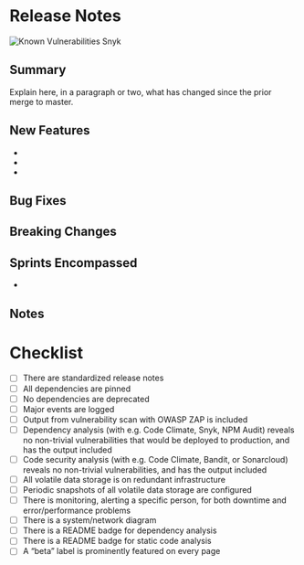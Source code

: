 # Release Notes

![Known Vulnerabilities](https://snyk.io/test/github/ustaxcourt/ef-cms/sprint-##/badge.svg) Snyk

## Summary

Explain here, in a paragraph or two, what has changed since the prior merge to master.

## New Features
- 
- 
- 

## Bug Fixes

## Breaking Changes

## Sprints Encompassed
-

## Notes

# Checklist

- [ ] There are standardized release notes
- [ ] All dependencies are pinned
- [ ] No dependencies are deprecated
- [ ] Major events are logged
- [ ] Output from vulnerability scan with OWASP ZAP is included
- [ ] Dependency analysis (with e.g. Code Climate, Snyk, NPM Audit) reveals no non-trivial vulnerabilities that would be deployed to production, and has the output included
- [ ] Code security analysis (with e.g. Code Climate, Bandit, or Sonarcloud) reveals no non-trivial vulnerabilities, and has the output included
- [ ] All volatile data storage is on redundant infrastructure
- [ ] Periodic snapshots of all volatile data storage are configured
- [ ] There is monitoring, alerting a specific person, for both downtime and error/performance problems
- [ ] There is a system/network diagram
- [ ] There is a README badge for dependency analysis
- [ ] There is a README badge for static code analysis
- [ ] A “beta” label is prominently featured on every page
